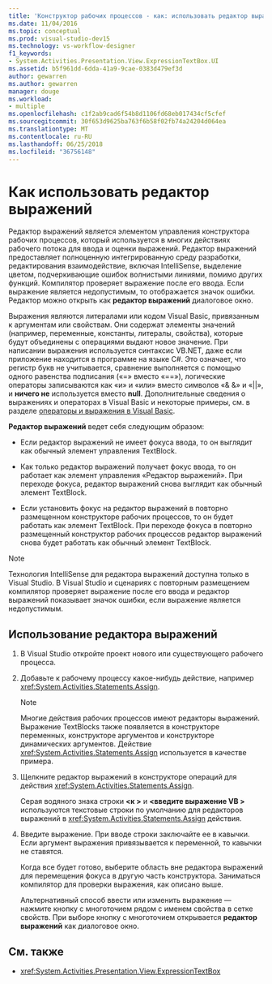 ```yaml
---
title: 'Конструктор рабочих процессов - как: использовать редактор выражений'
ms.date: 11/04/2016
ms.topic: conceptual
ms.prod: visual-studio-dev15
ms.technology: vs-workflow-designer
f1_keywords:
- System.Activities.Presentation.View.ExpressionTextBox.UI
ms.assetid: b5f961dd-6dda-41a9-9cae-0383d479ef3d
author: gewarren
ms.author: gewarren
manager: douge
ms.workload:
- multiple
ms.openlocfilehash: c1f2ab9cad6f54b8d1106fd68eb017434cf5cfef
ms.sourcegitcommit: 30f653d9625ba763f6b58f02fb74a24204d064ea
ms.translationtype: MT
ms.contentlocale: ru-RU
ms.lasthandoff: 06/25/2018
ms.locfileid: "36756148"
---
```

# <a name="how-to-use-the-expression-editor"></a>Как использовать редактор выражений

Редактор выражений является элементом управления конструктора рабочих процессов, который используется в многих действиях рабочего потока для ввода и оценки выражений. Редактор выражений предоставляет полноценную интегрированную среду разработки, редактирования взаимодействие, включая IntelliSense, выделение цветом, подчеркивающие ошибок волнистыми линиями, помимо других функций. Компилятор проверяет выражение после его ввода. Если выражение является недопустимым, то отображается значок ошибки. Редактор можно открыть как **редактор выражений** диалоговое окно.

Выражения являются литералами или кодом Visual Basic, привязанным к аргументам или свойствам. Они содержат элементы значений (например, переменные, константы, литералы, свойства), которые будут объединены с операциями выдают новое значение. При написании выражения используется синтаксис VB.NET, даже если приложение находится в программе на языке C#. Это означает, что регистр букв не учитывается, сравнение выполняется с помощью одного равенства подписания («=» вместо «==»), логические операторы записываются как «и» и «или» вместо символов «& &» и «||», и **ничего не** используется вместо **null**. Дополнительные сведения о выражениях и операторах в Visual Basic и некоторые примеры, см. в разделе [операторы и выражения в Visual Basic](/previous-versions/visualstudio/visual-studio-2010/a1w3te48(v=vs.100)).

**Редактор выражений** ведет себя следующим образом:

- Если редактор выражений не имеет фокуса ввода, то он выглядит как обычный элемент управления TextBlock.

- Как только редактор выражений получает фокус ввода, то он работает как элемент управления «Редактор выражений». При переходе фокуса, редактор выражений снова выглядит как обычный элемент TextBlock.

- Если установить фокус на редактор выражений в повторно размещенном конструкторе рабочих процессов, то он будет работать как элемент TextBlock. При переходе фокуса в повторно размещенный конструктор рабочих процессов редактор выражений снова будет работать как обычный элемент TextBlock.

> [!NOTE]
> Технология IntelliSense для редактора выражений доступна только в Visual Studio. В Visual Studio и сценариях с повторным размещением компилятор проверяет выражение после его ввода и редактор выражений показывает значок ошибки, если выражение является недопустимым.

## <a name="use-the-expression-editor"></a>Использование редактора выражений

1.  В Visual Studio откройте проект нового или существующего рабочего процесса.

2.  Добавьте к рабочему процессу какое-нибудь действие, например <xref:System.Activities.Statements.Assign>.

    > [!NOTE]
    > Многие действия рабочих процессов имеют редакторы выражений. Выражение TextBlocks также появляется в конструкторе переменных, конструкторе аргументов и конструкторе динамических аргументов. Действие <xref:System.Activities.Statements.Assign> используется в качестве примера.

3.  Щелкните редактор выражений в конструкторе операций для действия <xref:System.Activities.Statements.Assign>.

     Серая водяного знака строки  **\<к >** и  **\<введите выражение VB >** используются текстовые строки по умолчанию для редакторов выражений в <xref:System.Activities.Statements.Assign> действия.

4.  Введите выражение. При вводе строки заключайте ее в кавычки. Если аргумент выражения привязывается к переменной, то кавычки не ставятся.

     Когда все будет готово, выберите область вне редактора выражений для перемещения фокуса в другую часть конструктора. Заниматься компилятор для проверки выражения, как описано выше.

     Альтернативный способ ввести или изменить выражение — нажмите кнопку с многоточием рядом с именем свойства в сетке свойств. При выборе кнопку с многоточием открывается **редактор выражений** как диалоговое окно.

## <a name="see-also"></a>См. также

- <xref:System.Activities.Presentation.View.ExpressionTextBox>